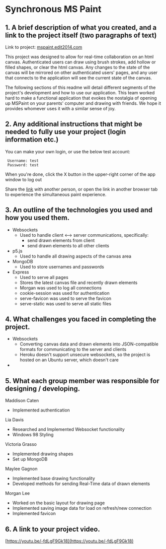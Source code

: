 # Synchronous MS Paint
## 1. A brief description of what you created, and a link to the project itself (two paragraphs of text)
   
    
   Link to project: [mspaint.edit2014.com](mspaint.edit2014.com)

   This project was designed to allow for real-time collaboration on an html canvas. Authenticated users can draw using brush strokes, add hollow or filled shapes, or clear the html canvas. Any changes to the state of the canvas will be mirrored on other authenticated users' pages, and any user that connects to the application will see the current state of the canvas.

   The following sections of this readme will detail different segments of the project's development and how to use our application. This team worked hard to make a functional application that evokes the nostalgia of opening up MSPaint on your parents' computer and drawing with friends. We hope it provides whomever uses it with a similar sense of joy.
   
## 2. Any additional instructions that might be needed to fully use your project (login information etc.)
   
You can make your own login, or use the below test account:
   
   ```
    Username: test
    Password: test
   ```

When you're done, click the X button in the upper-right corner of the app window to log out
   
Share the [link](mspaint.edit2014.com) with another person, or open the link in another browser tab to experience the simultaneous paint experience. 
## 3. An outline of the technologies you used and how you used them.
   
- Websockets
  - Used to handle client <--> server communications, specifically:
    - send drawn elements from client
    - send drawn elements to all other clients
- p5.js
  - Used to handle all drawing aspects of the canvas area
- MongoDB
  - Used to store usernames and passwords
- Express
  - Used to serve all pages
  - Stores the latest canvas file and recently drawn elements
  - Morgan was used to log all connections
  - cookie-session was used for authentication
  - serve-favicon was used to serve the favicon
  - serve-static was used to serve all static files

## 4. What challenges you faced in completing the project.
- Websockets
  - Converting canvas data and drawn elements into JSON-compatible formats for communicating to the server and clients
  - Heroku doesn't support unsecure websockets, so the project is hosted on an Ubuntu server, which doesn't care 
- 

## 5. What each group member was responsible for designing / developing.
Maddison Caten
- Implemented authentication

Lia Davis
- Researched and Implemented Websocket functionality
- Windows 98 Styling

Victoria Grasso
  - Implemented drawing shapes
  - Set up MongoDB

Maylee Gagnon
  - Implemented base drawing functionality
  - Developed methods for sending Real-Time data of drawn elements

Morgan Lee
  - Worked on the basic layout for drawing page
  - Implemented saving image data for load on refresh/new connection
  - Implemented favicon

## 6. A link to your project video.
[https://youtu.be/-fdLgF9Gk18](https://youtu.be/-fdLgF9Gk18)